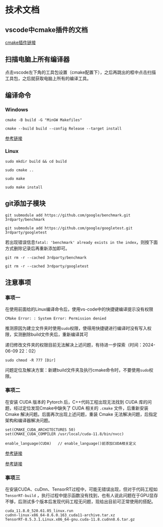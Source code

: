 # 技术文档

## vscode中cmake插件的文档

[cmake插件链接](https://vector-of-bool.github.io/docs/vscode-cmake-tools/index.html)

## 扫描电脑上所有编译器

点击vscode左下角的工具包设置（cmake配置下），之后再跳出的框中点击扫描工具包，之后就获取电脑上所有的编译工具。

## 编译命令

### Windows

```
cmake -B build -G "MinGW Makefiles"

cmake --build build --config Release --target install
```

[参考链接](https://github.com/Jia-Baos/Notes/blob/master/CMake/cmake-command.md)

### Linux

```
sudo mkdir build && cd build

sudo cmake ..

sudo make

sudo make install
```

## git添加子模块

```
git submodule add https://github.com/google/benchmark.git 3rdparty/benchmark

git submodule add https://github.com/google/googletest.git 3rdparty/googletest
```

若出现错误信息`fatal: 'benchmark' already exists in the index`，则按下面方式删除记录后再重新添加即可。

```
git rm -r --cached 3rdparty/benchmark

git rm -r --cached 3rdparty/googletest
```

## 注意事项

### 事项一

在使用前面给的Linux编译命令后，使用vs-code中的快捷键编译提示没有权限

```
CMake Error: : System Error: Permission denied
```

推测原因为建立文件夹时使用```sudo```权限，使得用快捷键进行编译时没有写入权限，实测删除build文件夹后，重新编译其可

递归修改文件夹的权限目前无法解决上述问题，有待进一步探索（时间：2024-06-09 22：02）

```
sudo chmod -R 777 [Dir]
```

问题定位及解决方案：新建build文件夹及执行cmake命令时，不要使用```sudo```权限。

### 事项二

在安装 CUDA 版本的 Pytorch 后，C++代码工程出现无法找到 CUDA 库的问题，经过定位发现Cmake中缺失了 CUDA 相关的 ```.cmake``` 文件，后重新安装 Cmake 解决问题。后面再次出现上述问题，重装 Cmake 无法解决问题，后指定架构和编译器解决问题。

```
set(CMAKE_CUDA_ARCHITECTURES 50)
set(CMAKE_CUDA_COMPILER /usr/local/cuda-11.8/bin/nvcc)

enable_language(CUDA)   // enable_language()前添加CUDA相关定义
```

[参考链接](https://blog.csdn.net/qq_19449259/article/details/128001426)

[参考链接](https://docs.nvidia.com/cuda/cuda-compiler-driver-nvcc/index.html#options-for-steering-gpu-code-generation)

### 事项三

在安装CUDA、cuDnn、TensorRT过程中，可能无错误出现，但对于代码工程如 ```TensorRT-build``` ，执行过程中提示函数没有找到，也有人说此问题在于GPU显存不够，后测试多个版本后发现代码工程无问题，现给出目前可正常使用的搭配。

```
cuda_11.8.0_520.61.05_linux.run
cudnn-linux-x86_64-8.6.0.163_cuda11-archive.tar.xz
TensorRT-8.5.3.1.Linux.x86_64-gnu.cuda-11.8.cudnn8.6.tar.gz
```


